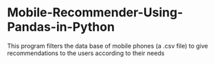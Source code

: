 # Mobile-Recommender-Using-Pandas-in-Python
This program filters the data base of mobile phones (a .csv file) to give recommendations to the users according to their needs
